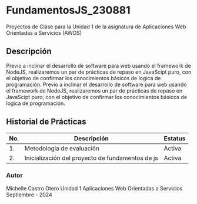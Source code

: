 # FundamentosJS_230881
Proyectos de Clase para la Unidad 1 de la asignatura de Aplicaciones Web Orientadas a Servicios (AWOS)

## Descripción
Previo a inclinar el desarrollo de software para web usando el framework de NodeJS, realizaremos un par de prácticas de repaso en JavaScipt puro, con el objetivo de confirmar los conocimientos básicos de logica de programación.
Previo a inclinar el desarrollo de software para web usando el framework de NodeJS, realizaremos un par de prácticas de repaso en JavaScipt puro, con el objetivo de confirmar los conocimientos básicos de logica de programación.

## Historial de Prácticas
|No.|Descripción|Estatus|
|--|--|--|
|1.|Metodologia de evaluación|Activa|
|2.|Inicialización del proyecto de fundamentos de js|Activa|

### Autor 
Michelle Castro Otero
Unidad 1
Aplicaciones Web Orientadas a Servicios 
Septiembre - 2024